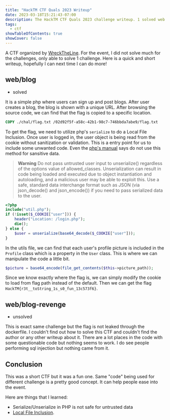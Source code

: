 ```yaml
---
title: "HackTM CTF Quals 2023 Writeup"
date: 2023-03-18T15:21:43-07:00
description: The HackTM CTF Quals 2023 challenge writeup. 1 solved web challenge.
tags:
  - ctf
showTableOfContents: true
showCover: false
---
```


A CTF organized by [WreckTheLine](https://wrecktheline.com/). For the event, I did not solve much for the challenges, only able to solve 1 challenge. Here is a quick and short writeup, hopefully I can next time I can do more!

## web/blog

* solved

It is a simple php where users can sign up and post blogs. After user creates a blog, the blog is shown with a unique URL. After browsing the source code, we can find that the flag is copied to a specific location.

```dockerfile
COPY ./chal/flag.txt /02d92f5f-a58c-42b1-98c7-746bbda7abe9/flag.txt
```

To get the flag, we need to utilize php's `serialize` to do a Local File Inclusion. Once user is logged in, the user object is being read from the cookie without sanitization or validation. This is a entry point for us to include some unwanted code. Even the [php\'s manual](https://www.php.net/manual/en/function.unserialize.php) says do not use this method for sansitive data.

> **Warning** Do not pass untrusted user input to unserialize() regardless of the options value of allowed_classes. Unserialization can result in code being loaded and executed due to object instantiation and autoloading, and a malicious user may be able to exploit this. Use a safe, standard data interchange format such as JSON (via json_decode() and json_encode()) if you need to pass serialized data to the user. 

```php
<?php
include("util.php");
if (!isset($_COOKIE["user"])) {
    header("Location: /login.php");
    die();
} else {
    $user = unserialize(base64_decode($_COOKIE["user"]));
}
```

In the utils file, we can find that each user's profile picture is included in the `Profile` class which is a property in the `User` class. This is where we can manipulate the code a little bit.

```php
$picture = base64_encode(file_get_contents($this->picture_path));
```

Since we know exactly where the flag is, we can simply modify the cookie to load from flag path instead of the default. Then we can get the flag `HackTM{r3t__toString_1s_s0_fun_13c573f6}`.


## web/blog-revenge

* unsolved

This is exact same challenge but the flag is not leaked through the dockerfile. I couldn't find out how to solve this CTF and couldn't find the author or any other writeup about it. There are a lot places in the code with some questionable code but nothing seems to work. I do see people performing sql injection but nothing came from it.


## Conclusion

This was a short CTF but it was a fun one. Same "code" being used for different challenge is a pretty good concept. It can help people ease into the event. 

Here are things that I learned:
* Serialize/Unserialize in PHP is not safe for untrusted data
* [Local File Inclusion](https://owasp.org/www-project-web-security-testing-guide/v42/4-Web_Application_Security_Testing/07-Input_Validation_Testing/11.1-Testing_for_Local_File_Inclusion).
